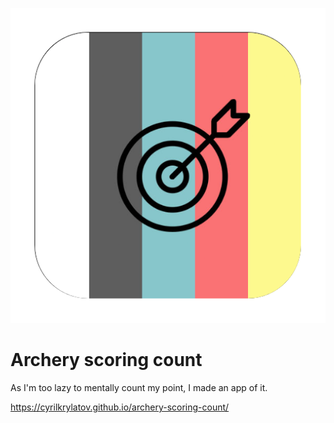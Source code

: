 ![Archery Scoring Count logo](apple-touch-icon-rounded.png "Archery Scoring Count logo")

# Archery scoring count
As I'm too lazy to mentally count my point, I made an app of it.

https://cyrilkrylatov.github.io/archery-scoring-count/
